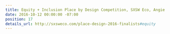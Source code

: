```yaml
---
title: Equity + Inclusion Place by Design Competition, SXSW Eco, Angie Jean-Marie
date: 2016-10-12 00:00:00 -07:00
position: 17
details_url: http://sxsweco.com/place-design-2016-finalists#equity
---
```



